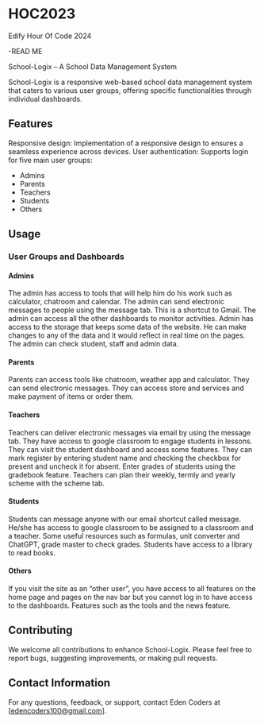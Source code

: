 # HOC2023
Edify Hour Of Code 2024


-READ ME

School-Logix – A School Data Management System

School-Logix is a responsive web-based school data management system that caters to various user groups, offering specific functionalities through individual dashboards.

## Features
Responsive design: Implementation of a responsive design to ensures a seamless experience across devices.
User authentication: Supports login for five main user groups:
  - Admins
  - Parents
  - Teachers
  - Students
  - Others

## Usage
### User Groups and Dashboards
#### Admins
The admin has access to tools that will help him do his work such as calculator, chatroom and calendar.
The admin can send electronic messages to people using the message tab. This is a shortcut to Gmail.
The admin can access all the other dashboards to monitor activities.
Admin has access to the storage that keeps some data of the website. He can make changes to any of the data and it would reflect in real time on the pages.
The admin can check student, staff and admin data.

#### Parents
Parents can access tools like chatroom, weather app and calculator. 
They can send electronic messages.
They can access store and services and make payment of items or order them.



#### Teachers
Teachers can deliver electronic messages via email by using the message tab. 
They have access to google classroom to engage students in lessons.
They can visit the student dashboard and access some features. 
They can mark register by entering student name and checking the checkbox for present and uncheck it for absent.
 Enter grades of students using the gradebook feature.
Teachers can plan their weekly, termly and yearly scheme with the scheme tab.

#### Students
Students can message anyone with our email shortcut called message. 
He/she has access to google classroom to be assigned to a classroom and a teacher.
 Some useful resources such as formulas, unit converter and ChatGPT, grade master to check grades.
Students have access to a library to read books.

#### Others
If you visit the site as an “other user”, you have access to all features on the home page and pages on the nav bar but you cannot log in to have access to the dashboards.
Features such as the tools and the news feature.

## Contributing
We welcome all contributions to enhance School-Logix. Please feel free to report bugs, suggesting improvements, or making pull requests.

## Contact Information
For any questions, feedback, or support, contact Eden Coders at [edencoders100@gmail.com].
